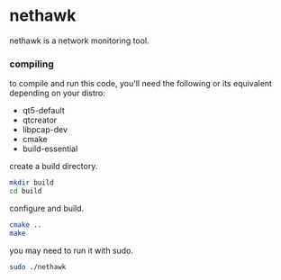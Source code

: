# nethawk

nethawk is a network monitoring tool.

### compiling

to compile and run this code, you'll need the following or its equivalent depending on your distro:
- qt5-default
- qtcreator
- libpcap-dev
- cmake
- build-essential


create a build directory.
```bash
mkdir build
cd build
```

configure and build. 
```bash
cmake ..
make
```

you may need to run it with sudo.
```bash
sudo ./nethawk
```
